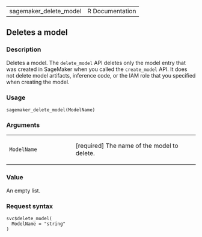 <table style="width: 100%;">
<tbody>
<tr class="odd">
<td>sagemaker_delete_model</td>
<td style="text-align: right;">R Documentation</td>
</tr>
</tbody>
</table>

## Deletes a model

### Description

Deletes a model. The `delete_model` API deletes only the model entry
that was created in SageMaker when you called the `create_model` API. It
does not delete model artifacts, inference code, or the IAM role that
you specified when creating the model.

### Usage

    sagemaker_delete_model(ModelName)

### Arguments

<table>
<colgroup>
<col style="width: 35%" />
<col style="width: 65%" />
</colgroup>
<tbody>
<tr class="odd">
<td><code id="sagemaker_delete_model_:_ModelName">ModelName</code></td>
<td><p>[required] The name of the model to delete.</p></td>
</tr>
</tbody>
</table>

### Value

An empty list.

### Request syntax

    svc$delete_model(
      ModelName = "string"
    )
